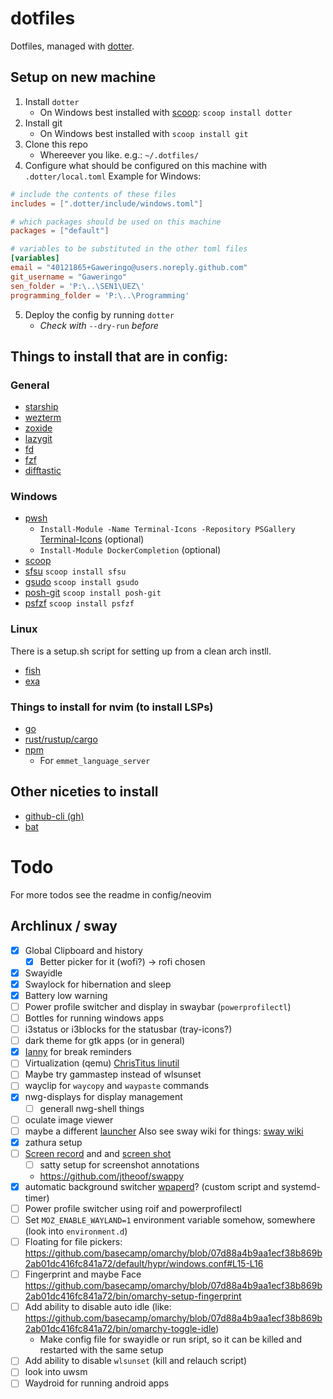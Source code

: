 # dotfiles
Dotfiles, managed with [dotter](https://github.com/SuperCuber/dotter).
## Setup on new machine
1. Install `dotter`
    - On Windows best installed with [scoop](https://scoop.sh): `scoop install dotter`
2. Install git
    - On Windows best installed with `scoop install git`
3. Clone this repo
    - Whereever you like. e.g.: `~/.dotfiles/`
4. Configure what should be configured on this machine with `.dotter/local.toml`
Example for Windows:
```toml
# include the contents of these files
includes = [".dotter/include/windows.toml"]

# which packages should be used on this machine
packages = ["default"]

# variables to be substituted in the other toml files
[variables]
email = "40121865+Gaweringo@users.noreply.github.com"
git_username = "Gaweringo"
sen_folder = 'P:\..\SEN1\UEZ\'
programming_folder = 'P:\..\Programming'
```
5. Deploy the config by running `dotter`
    - *Check with* `--dry-run` *before*

## Things to install that are in config:
### General
- [starship](https://starship.rs)
- [wezterm](https://wezfurlong.org/wezterm/index.html)
- [zoxide](https://github.com/ajeetdsouza/zoxide)
- [lazygit](https://github.com/jesseduffield/lazygit)
- [fd](https://github.com/sharkdp/fd)
- [fzf](https://github.com/junegunn/fzf)
- [difftastic](https://github.com/Wilfred/difftastic)

### Windows
- [pwsh](https://learn.microsoft.com/en-us/powershell/scripting/install/installing-powershell-on-windows)
    - `Install-Module -Name Terminal-Icons -Repository PSGallery` [Terminal-Icons](https://github.com/devblackops/Terminal-Icons) (optional)
    - `Install-Module DockerCompletion` (optional)
- [scoop](https://scoop.sh)
- [sfsu](https://github.com/jewlexx/sfsu) `scoop install sfsu`
- [gsudo](https://github.com/gerardog/gsudo) `scoop install gsudo`
- [posh-git](https://github.com/dahlbyk/posh-git) `scoop install posh-git`
- [psfzf](https://github.com/kelleyma49/PSFzf) `scoop install psfzf`

### Linux
There is a setup.sh script for setting up from a clean arch instll.

- [fish](https://fishshell.com/)
- [exa](https://the.exa.website/)


### Things to install for nvim (to install LSPs)
- [go](https://go.dev/)
- [rust/rustup/cargo](https://rustup.rs/)
- [npm](https://docs.npmjs.com/downloading-and-installing-node-js-and-npm)
    - For `emmet_language_server`

## Other niceties to install
- [github-cli (gh)](https://github.com/cli/cli)
- [bat](https://github.com/sharkdp/bat)

# Todo
For more todos see the readme in config/neovim

## Archlinux / sway
- [X] Global Clipboard and history
    - [X] Better picker for it (wofi?) -> rofi chosen
- [X] Swayidle
- [X] Swaylock for hibernation and sleep
- [X] Battery low warning
- [ ] Power profile switcher and display in swaybar (`powerprofilectl`)
- [ ] Bottles for running windows apps
- [ ] i3status or i3blocks for the statusbar (tray-icons?)
- [ ] dark theme for gtk apps (or in general)
- [X] [Ianny](https://github.com/zefr0x/ianny) for break reminders
- [ ] Virtualization (qemu) [ChrisTitus linutil](https://github.com/ChrisTitusTech/linutil/blob/main/core/tabs/system-setup/arch/virtualization.sh)
- [ ] Maybe try gammastep instead of wlsunset
- [ ] wayclip for `waycopy` and `waypaste` commands
- [X] nwg-displays for display management
    - [ ] generall nwg-shell things
- [ ] oculate image viewer
- [ ] maybe a different [launcher](https://github.com/cyclopsian/wdisplays)
    Also see sway wiki for things: [sway wiki](https://github.com/swaywm/sway/wiki/Useful-add-ons-for-sway)
- [X] zathura setup
- [ ] [Screen record](https://github.com/natpen/awesome-wayland?tab=readme-ov-file#screencasting) and and [screen shot](https://github.com/natpen/awesome-wayland?tab=readme-ov-file#screenshots)
    - [ ] satty setup for screenshot annotations
    - https://github.com/jtheoof/swappy
- [X] automatic background switcher [wpaperd](https://github.com/danyspin97/wpaperd)? (custom script and systemd-timer)
- [ ] Power profile switcher using roif and powerprofilectl
- [ ] Set `MOZ_ENABLE_WAYLAND=1` environment variable somehow, somewhere (look into `environment.d`)
- [ ] Floating for file pickers: https://github.com/basecamp/omarchy/blob/07d88a4b9aa1ecf38b869b2ab01dc416fc841a72/default/hypr/windows.conf#L15-L16
- [ ] Fingerprint and maybe Face https://github.com/basecamp/omarchy/blob/07d88a4b9aa1ecf38b869b2ab01dc416fc841a72/bin/omarchy-setup-fingerprint
- [ ] Add ability to disable auto idle (like: https://github.com/basecamp/omarchy/blob/07d88a4b9aa1ecf38b869b2ab01dc416fc841a72/bin/omarchy-toggle-idle)
    - Make config file for swayidle or run sript, so it can be killed and restarted with the same setup
- [ ] Add ability to disable `wlsunset` (kill and relauch script)
- [ ] look into uwsm
-  [ ] Waydroid for running android apps

